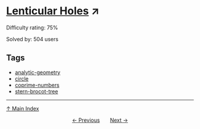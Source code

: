 # [Lenticular Holes](https://projecteuler.net/problem=295) ↗️

Difficulty rating: 75%

Solved by: 504 users
## Tags

- [analytic-geometry](../tags/analytic-geometry.md)
- [circle](../tags/circle.md)
- [coprime-numbers](../tags/coprime-numbers.md)
- [stern-brocot-tree](../tags/stern-brocot-tree.md)



---

[↑ Main Index](../README.md)


<div align=center><a href='294.md'>← Previous</a> &nbsp;&nbsp; &nbsp;&nbsp;  <a href='296.md'>Next →</a></div>
